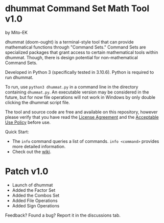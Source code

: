 # dhummat Command Set Math Tool v1.0
by Mito-EK

dhummat (doom-ought) is a terminal-style tool that can provide mathematical functions through "Command Sets." Command Sets are specialized packages that grant access to certain mathematical tools within dhummat. Though, there is design potential for non-mathematical Command Sets.

Developed in Python 3 (specifically tested in 3.10.6). Python is required to run dhummat. 

To run, use `python3 dhummat.py` in a command line in the directory containing `dhummat.py`. An executable version may be considered in the future, but for now file operations will not work in Windows by only double clicking the dhummat script file.

The tool and source code are free and available on this repository, however please verify that you have read the [License Agreement](LICENSE) and the [Acceptable Use Policy](AUP.md) before use.

Quick Start:  
- The `info` command queries a list of commands. `info <command>` provides more detailed information.
- Check out the [wiki](https://github.com/SovereignMito/dhummat/wiki).

# Patch v1.0
- Launch of dhummat
- Added the Factor Set
- Added the Combos Set
- Added File Operations
- Added Sign Operations

Feedback? Found a bug? Report it in the discussions tab.